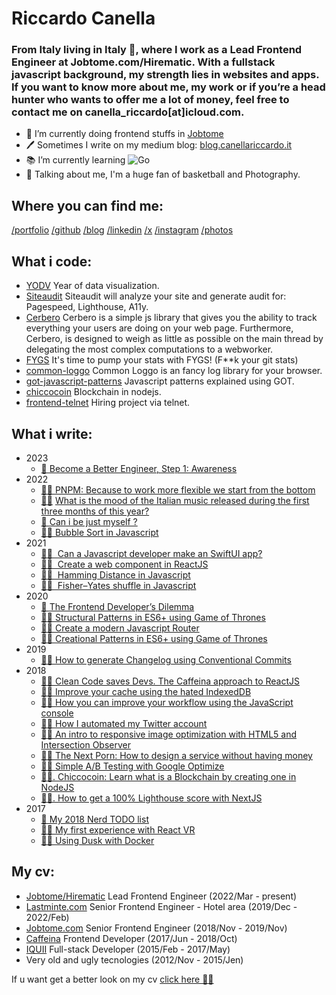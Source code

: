 # Riccardo Canella

### From Italy living in Italy 🤌, where I work as a Lead Frontend Engineer at Jobtome.com/Hirematic. With a fullstack javascript background, my strength lies in websites and apps. If you want to know more about me, my work or if youʼre a head hunter who wants to offer me a lot of money, feel free to contact me on canella_riccardo[at]icloud.com.

- 👷 I’m currently doing frontend stuffs in [Jobtome](http://weare.jobtome.com)
- 🖊️ Sometimes I write on my medium blog: [blog.canellariccardo.it](https://thecreazy.link/blog)
- 📚 I’m currently learning ![Go](https://img.shields.io/badge/-Go-black?style=flat&logo=go)
- 💬 Talking about me, I'm a huge fan of basketball and Photography.

## Where you can find me:

[/portfolio](https://canellariccardo.it)
[/github](https://thecreazy.link/github)
[/blog](https://thecreazy.link/blog)
[/linkedin](https://thecreazy.link/linkedin)
[/x](https://thecreazy.link/twitter)
[/instagram](https://thecreazy.link/ig)
[/photos](https://thecreazy.link/photos)

## What i code:

- [YODV](https://github.com/thecreazy/year-of-data-visualization) Year of data visualization.
- [Siteaudit](https://github.com/thecreazy/siteaudit) Siteaudit will analyze your site and generate audit for: Pagespeed, Lighthouse, A11y.
- [Cerbero](https://github.com/thecreazy/cerbero) Cerbero is a simple js library that gives you the ability to track everything your users are doing on your web page. Furthermore, Cerbero, is designed to weigh as little as possible on the main thread by delegating the most complex computations to a webworker.
- [FYGS](https://github.com/thecreazy/FYGS) It's time to pump your stats with FYGS! (F\*\*k your git stats)
- [common-loggo](https://github.com/thecreazy/common-loggo) Common Loggo is an fancy log library for your browser.
- [got-javascript-patterns](https://github.com/thecreazy/got-javascript-patterns) Javascript patterns explained using GOT.
- [chiccocoin](https://github.com/thecreazy/chiccocoin) Blockchain in nodejs.
- [frontend-telnet](https://github.com/jobtome-labs/frontend-telnet) Hiring project via telnet.

## What i write:

- 2023
  - [🔮 Become a Better Engineer, Step 1: Awareness](https://blog.canellariccardo.it/become-a-better-engineer-step-1-awareness-872814a4e0c0)
- 2022
  - [👨‍💻 PNPM: Because to work more flexible we start from the bottom](https://medium.com/jobtome-engineering/pnpm-because-to-work-more-flexible-we-start-from-the-bottom-5a9c3a9c2af4)
  - [👨‍💻](https://medium.com/javascript-by-doing/learn-bubble-sort-in-javascript-7692aae65666) [What is the mood of the Italian music released during the first three months of this year?](https://blog.canellariccardo.it/what-is-the-mood-of-the-italian-music-released-during-the-first-three-months-of-this-year-51b1f83acd)
  - [🔮 Can i be just myself ?](https://blog.canellariccardo.it/can-i-be-just-myself-7bd7ecfb52c6)
  - [👨‍💻 Bubble Sort in Javascript](https://medium.com/javascript-by-doing/learn-bubble-sort-in-javascript-7692aae65666)
- 2021
  - [👨‍💻  Can a Javascript developer make an SwiftUI app?](https://blog.canellariccardo.it/can-a-javascript-developer-make-an-swiftui-app-d3f2487fba4c)
  - [👨‍💻  Create a web component in ReactJS](https://medium.com/javascript-by-doing/how-to-create-a-web-component-in-reactjs-62b71116ea36)
  - [👨‍💻  Hamming Distance in Javascript](https://medium.com/javascript-by-doing/learn-hamming-distance-in-javascript-300404aafbbb)
  - [👨‍💻  Fisher–Yates shuffle in Javascript](https://medium.com/javascript-by-doing/learn-fisher-yates-shuffle-in-javascript-275881d36650)
- 2020
  - [🔮 The Frontend Developer’s Dilemma](https://blog.canellariccardo.it/the-frontend-developers-dilemma-1e5dbcf3d4e0)
  - [👨‍💻 Structural Patterns in ES6+ using Game of Thrones](https://medium.com/javascript-by-doing/learn-structural-patterns-in-es6-using-game-of-thrones-2b9560fbbf4c)
  - [👨‍💻 Create a modern Javascript Router](https://medium.com/javascript-by-doing/create-a-modern-javascript-router-805fc14d084d)
  - [👨‍💻 Creational Patterns in ES6+ using Game of Thrones](https://medium.com/javascript-by-doing/learn-creational-patterns-in-es6-using-game-of-thrones-4444119cda84)
- 2019
  - [👷‍♂️ How to generate Changelog using Conventional Commits](https://medium.com/jobtome-engineering/how-to-generate-changelog-using-conventional-commits-10be40f5826c)
- 2018
  - [👨‍💻 Clean Code saves Devs. The Caffeina approach to ReactJS](https://developers.caffeina.com/clean-code-saves-devs-the-caffeina-approach-to-reactjs-1b56ad15aa64)
  - [👷‍♂️ Improve your cache using the hated IndexedDB](https://blog.canellariccardo.it/improve-your-cache-using-the-hated-indexeddb-adbd0f65cb7c)
  - [👷‍♂️ How you can improve your workflow using the JavaScript console](https://medium.com/free-code-camp/how-you-can-improve-your-workflow-using-the-javascript-console-bdd7823a9472)
  - [👨‍🔧 How I automated my Twitter account](https://medium.com/hackernoon/how-i-automated-my-twitter-account-7668fc8098b)
  - [👷‍♂️ An intro to responsive image optimization with HTML5 and Intersection Observer](https://medium.com/free-code-camp/an-intro-to-responsive-image-optimization-with-html5-and-intersection-observer-2a4fbe1473c1)
  - [👨‍💻 The Next Porn: How to design a service without having money](https://medium.com/hackernoon/the-next-porn-how-to-design-a-service-without-having-money-599e98a433cf)
  - [👨‍💻 Simple A/B Testing with Google Optimize](https://developers.caffeina.com/simple-a-b-testing-with-google-optimize-93cd2c24cd4)
  - [👨‍💻. Chiccocoin: Learn what is a Blockchain by creating one in NodeJS](https://developers.caffeina.com/chiccocoin-learn-what-is-a-blockchain-by-creating-one-in-nodejs-12929a89208b)
  - [👨‍💻. How to get a 100% Lighthouse score with NextJS](https://developers.caffeina.com/how-to-get-a-100-lighthouse-score-with-nextjs-c2fa4d35a90b)
- 2017
  - [🔮 My 2018 Nerd TODO list](https://blog.canellariccardo.it/my-2018-nerd-todo-list-53090c37edda)
  - [👨‍💻 My first experience with React VR](https://developers.caffeina.com/my-first-experience-with-react-vr-2f36d6ddad4a)
  - [👨‍💻 Using Dusk with Docker](https://developers.caffeina.com/how-to-use-dusk-with-docker-6cfb7397c6f1?source=your_stories_page----------------------------------------&gi=88fc61e83b2e)

## My cv:

- [Jobtome/Hirematic](https://www.linkedin.com/company/hirematic/) Lead Frontend Engineer (2022/Mar - present)
- [Lastminte.com](https://www.linkedin.com/company/lastminute.com/) Senior Frontend Engineer - Hotel area (2019/Dec - 2022/Feb)
- [Jobtome.com](https://www.linkedin.com/company/jobtome-com/) Senior Frontend Engineer (2018/Nov - 2019/Nov)
- [Caffeina](https://caffeina.com) Frontend Developer (2017/Jun - 2018/Oct)
- [IQUII](https://iquii.com) Full-stack Developer (2015/Feb - 2017/May)
- Very old and ugly tecnologies (2012/Nov - 2015/Jen)

If u want get a better look on my cv [click here 👨‍💻](https://thecreazy.link/github)
